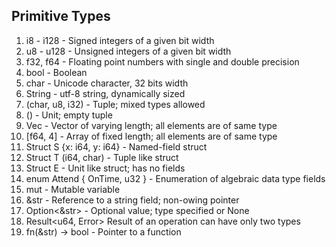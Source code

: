 ## Primitive Types
1. i8 - i128 - Signed integers of a given bit width
2. u8 - u128 - Unsigned integers of a given bit width
3. f32, f64 - Floating point numbers with single and double precision
4. bool - Boolean
5. char - Unicode character, 32 bits width
6. String - utf-8 string, dynamically sized
7. (char, u8, i32) - Tuple; mixed types allowed
8. () - Unit; empty tuple
9. Vec<f64> - Vector of varying length; all elements are of same type
10. [f64, 4] - Array of fixed length; all elements are of same type
11. Struct S {x: i64, y: i64} - Named-field struct
12. Struct T (i64, char) - Tuple like struct
13. Struct E - Unit like struct; has no fields
14. enum Attend { OnTime, u32 } - Enumeration of algebraic data type fields
15. mut - Mutable variable
16. &str - Reference to a string field; non-owing pointer
17. Option<&str> - Optional value; type specified or None
18. Result<u64, Error> Result of an operation can have only two types
19. fn(&str) -> bool - Pointer to a function